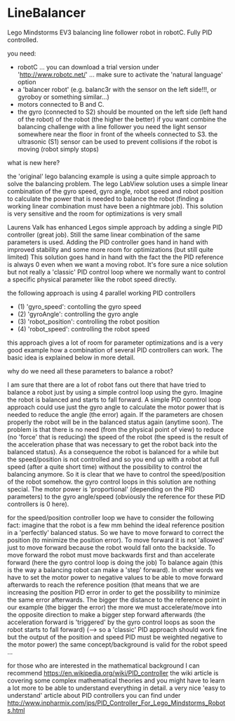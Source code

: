 # LineBalancer
Lego Mindstorms EV3 balancing line follower robot in robotC. Fully PID controlled.

you need:
  - robotC ... you can download a trial version under 'http://www.robotc.net/' ... make sure to activate the 'natural language' option
  - a 'balancer robot' (e.g. balanc3r with the sensor on the left side!!!, or gyroboy or something similar...)
  - motors connected to B and C.
  - the gyro (connected to S2) should be mounted on the left side (left hand of the robot) of the robot (the higher the better)
if you want combine the balancing challenge with a line follower you need the light sensor somewhere
near the floor in front of the wheels connected to S3.
the ultrasonic (S1) sensor can be used to prevent collisions if the robot is moving (robot simply stops)


what is new here?

the 'original' lego balancing example is using a quite simple approach to
solve the balancing problem. The lego LabView solution uses a simple
linear combination of the gyro speed, gyro angle, robot speed and robot position
to calculate the power that is needed to balance the robot
(finding a working linear combination must have been a nightmare job).
This solution is very sensitive and the room for optimizations is very small

Laurens Valk has enhanced Legos simple approach by adding a single PID controller (great job). Still
the same linear combination of the same parameters is used. Adding the PID controller goes hand in hand
with improved stability and some more room for optimizations (but still quite limited)
This solution goes hand in hand with the fact the the PID reference is always 0 even when we want
a moving robot. It's fore sure a nice solution but not really a 'classic' PID control loop where
we normally want to control a specific physical parameter like the robot speed directly.

the following approach is using 4 parallel working PID controllers

 - (1) 'gyro_speed': contolling the gyro speed
 - (2) 'gyroAngle': controlling the gyro angle
 - (3) 'robot_position': controlling the robot position
 - (4) 'robot_speed': controlling the robot speed

this approach gives a lot of room for parameter optimizations and is a very good example how a
combination of several PID controllers can work. The basic idea is explained below in more detail.


why do we need all these parameters to balance a robot?

I am sure that there are a lot of robot fans out there that have tried to balance
a robot just by using a simple control loop using the gyro.
Imagine the robot is balanced and starts to fall forward. A simple PID conntrol loop approach
could use just the gyro angle to calculate the motor power that is needed to reduce the angle
(the error) again. If the parameters are chosen properly the robot will be in the balanced status
again (anytime soon). The problem is that there is no need (from the physical point of view) to reduce
(no 'force' that is reducing) the speed of the robot (the speed is the result of the acceleration phase
that was necessary to get the robot back into the balanced status).
As a consequence the robot is balanced for a while but the speed/position is not controlled
and so you end up with a robot at full speed (after a quite short time) without the possibility to control the balancing anymore.
So it is clear that we have to control the speed/position of the robot somehow.
the gyro control loops in this solution are nothing special. The motor power is 'proportional' (depending on the PID parameters)
to the gyro angle/speed (obviously the reference for these PID controllers is 0 here).

for the speed/position controller loop we have to consider the following fact:
imagine that the robot is a few mm behind the ideal reference position in a 'perfectly' balanced status.
So we have to move forward to correct the position (to minimize the position error).
To move forward it is not 'allowed' just to move forward because the robot would fall onto the backside.
To move forward the robot must move backwards first and than accelerate forward (here the gyro control loop is doing the job)
To balance again (this is the way a balancing robot can make a 'step' forward).
In other words we have to set the motor power to negative values to be able to move forward afterwards to reach the
reference position (that means that we are increasing the position PID error in order to get the possibility to minimize the same
error afterwards. The bigger the distance to the reference point in our example (the bigger the error) the more
we must accelerate/move into the opposite direction to make a bigger step forward afterwards
(the acceleration forward is 'triggered' by the gyro control loops as soon the robot starts to fall forward)
(--> so a 'classic' PID approach should work fine but the output of the position and speed PID must be weighted
negative to the motor power)
the same concept/background is valid for the robot speed ...


for those who are interested in the mathematical background I can recommend
https://en.wikipedia.org/wiki/PID_controller
the wiki article is covering some complex mathematical theories and you might have to learn a lot more to be able to understand everything in detail.
a very nice 'easy to understand' article about PID controllers you can find under
http://www.inpharmix.com/jps/PID_Controller_For_Lego_Mindstorms_Robots.html

